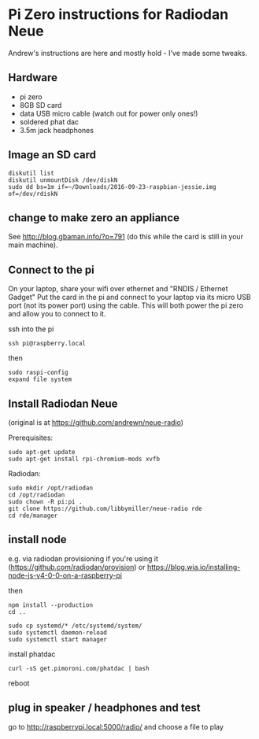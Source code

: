 # Pi Zero instructions for Radiodan Neue

Andrew's instructions are here and mostly hold - I've made some tweaks.

## Hardware

* pi zero
* 8GB SD card 
* data USB micro cable (watch out for power only ones!)
* soldered phat dac
* 3.5m jack headphones

## Image an SD card

    diskutil list
    diskutil unmountDisk /dev/diskN
    sudo dd bs=1m if=~/Downloads/2016-09-23-raspbian-jessie.img of=/dev/rdiskN

## change to make zero an appliance 

See http://blog.gbaman.info/?p=791 (do this while the card is still in your main machine).

## Connect to the pi

On your laptop, share your wifi over ethernet and "RNDIS / Ethernet Gadget"
Put the card in the pi and connect to your laptop via its micro USB port (not its power port) using the cable. 
This will both power the pi zero and allow you to connect to it.

ssh into the pi
    
    ssh pi@raspberry.local

then

    sudo raspi-config
    expand file system

## Install Radiodan Neue 

(original is at https://github.com/andrewn/neue-radio)

Prerequisites:

    sudo apt-get update
    sudo apt-get install rpi-chromium-mods xvfb

Radiodan:

    sudo mkdir /opt/radiodan
    cd /opt/radiodan
    sudo chown -R pi:pi .
    git clone https://github.com/libbymiller/neue-radio rde
    cd rde/manager

## install node 

e.g. via radiodan provisioning if you're using it (https://github.com/radiodan/provision) or https://blog.wia.io/installing-node-js-v4-0-0-on-a-raspberry-pi

then

    npm install --production
    cd ..

    sudo cp systemd/* /etc/systemd/system/
    sudo systemctl daemon-reload
    sudo systemctl start manager

install phatdac

    curl -sS get.pimoroni.com/phatdac | bash

reboot

## plug in speaker / headphones and test

go to http://raspberrypi.local:5000/radio/ and choose a file to play


